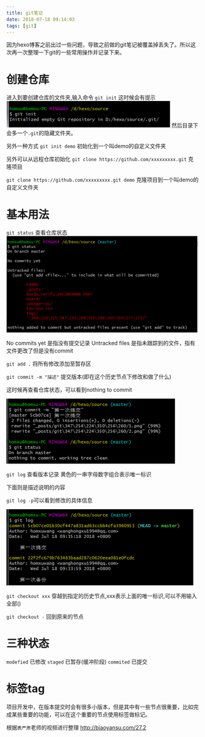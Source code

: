 ```yaml
---
title: git笔记
date: 2018-07-18 09:14:03
tags: [git]
---
```


因为hexo博客之前出过一些问题，导致之前做的git笔记被覆盖掉丢失了。所以这次再一次整理一下git的一些常用操作并记录下来。

# 创建仓库

进入到要创建仓库的文件夹,输入命令
`git init`
这时候会有提示 ![创建仓库](git笔记/1.png)
然后目录下会多一个`.git`的隐藏文件夹。

另外一种方式
`git init demo` 初始化到一个叫demo的自定义文件夹

另外可以从远程仓库初始化
`git clone https://github.com/xxxxxxxxx.git` 克隆项目

`git clone https://github.com/xxxxxxxxx.git demo` 克隆项目到一个叫demo的自定义文件夹

# 基本用法

`git status` 查看仓库状态
![创建仓库](git笔记/2.png)

No commits yet 是指没有提交记录
Untracked files 是指未跟踪到的文件，指有文件更改了但是没有commit

`git add .` 将所有修改添加至暂存区

`git commit -m "描述"`  提交版本(即在这个历史节点下修改和做了什么)

这时候再查看仓库状态，可以看到nothing to commit

![提交至缓存区并提交版本](git笔记/3.png)

`git log` 查看版本记录
黄色的一串字母数字组合表示唯一标识

下面则是描述说明的内容

`git log -p`可以看到修改的具体信息

![查看版本记录](git笔记/4.png)

`git checkout xxx` 穿越到指定的历史节点,xxx表示上面的唯一标识,可以不用输入全部()

`git checkout -` 回到原来的节点

# 三种状态

`modefied` 已修改
`staged` 已暂存(缓冲阶段)
`commited` 已提交

# 标签tag

项目开发中，在版本提交时会有很多小版本，但是其中有一些节点很重要，比如完成某些重要的功能，可以在这个重要的节点使用标签做标记。





















根据`表严肃`老师的视频进行整理 http://biaoyansu.com/27.2